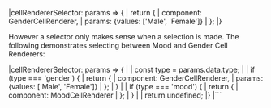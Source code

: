 <framework-specific-section frameworks="javascript,angular,react">
<snippet transform={false}>
|cellRendererSelector: params => {
|    return {
|        component: GenderCellRenderer,
|        params: {values: ['Male', 'Female']}
|    };
|}
</snippet>

However a selector only makes sense when a selection is made. The following demonstrates selecting between Mood and Gender Cell Renderers:

<snippet transform={false}>
|cellRendererSelector: params => {
|
|    const type = params.data.type;
|
|    if (type === 'gender') {
|        return {
|            component: GenderCellRenderer,
|            params: {values: ['Male', 'Female']}
|        };
|    }
|
|    if (type === 'mood') {
|        return {
|            component: MoodCellRenderer
|        };
|    }
|
|    return undefined;
|}
|```
</snippet>
</framework-specific-section>